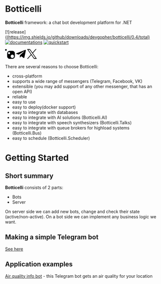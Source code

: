 # Botticelli
**Botticelli** framework: a chat bot development platform for .NET 

[![release]([(https://img.shields.io/github/downloads/devgopher/botticelli/0.4/total)]([https://core.telegram.org/bots/api#february-16-2024](https://github.com/devgopher/botticelli/releases/tag/0.4))
[![documentations](https://img.shields.io/badge/Documentations-Book-orange.svg?style=flat-square)](http://botticellibots.com/documentation/)
[![quickstart](https://img.shields.io/badge/Documentations-Book-orange.svg?style=flat-square)](http://botticellibots.com/quick-start)

[![NuGet](nuget_logo.png)](https://www.nuget.org/profiles/Botticelli)
[![Telegram](telegram_logo.png)](https://t.me/botticelli_bots) 
[![X](x_logo.png)](https://twitter.com/botticellibots) 

There are several reasons to choose Botticelli:
- cross-platform
- supports a wide range of messengers (Telegram, Facebook, VK)
- extensible (you may add support of any other messenger, that has an open API)
- reliable
- easy to use
- easy to deploy(docker support)
- easy to integrate with databases
- easy to integrate with AI solutions (Botticelli.AI)
- easy to integrate with speech synthesizers (Botticelli.Talks)
- easy to integrate with queue brokers for highload systems (Botticelli.Bus)
- easy to schedule (Botticelli.Scheduler)

# Getting Started

## Short summary
**Botticelli** consists of 2 parts: 
- Bots
- Server

On server side we can add new bots, change and check their state (active/non-active).
On a bot side we can implement any business logic we want.

## Making a simple Telegram bot
[See here](https://dev.to/botticellibots/making-a-telegram-bot-with-botticellibots-2jmi)


## Application examples
[Air quality info bot](https://t.me/air_quality_info_bot) - this Telegram bot gets an air quality for your location 
